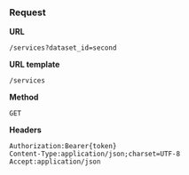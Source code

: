 ### Request

**URL**

`/services?dataset_id=second`

**URL template**

`/services`

**Method**

`GET`

**Headers**

`Authorization:Bearer{token}`  
`Content-Type:application/json;charset=UTF-8`  
`Accept:application/json`  

